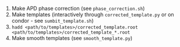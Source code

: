1. Make APD phase correction (see `phase_correction.sh`)
2. Make templates (interactively through `corrected_template.py` or on condor - see `sumbit_template.sh`)
3. `hadd <path/to/templates>/corrected_template.root <path/to/templates>/corrected_template_*.root`
4. Make smooth templates (see `smooth_template.py`)